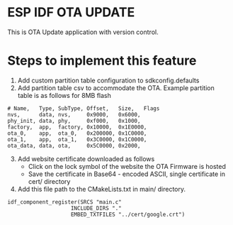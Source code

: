 # ESP IDF OTA UPDATE

This is OTA Update application with version control.

# Steps to implement this feature

1. Add custom partition table configuration to sdkconfig.defaults
2. Add partition table csv to accommodate the OTA. Example partition table is as follows for 8MB flash

```
# Name,   Type, SubType, Offset,   Size,   Flags
nvs,      data, nvs,     0x9000,   0x6000,
phy_init, data, phy,     0xf000,   0x1000,
factory,  app,  factory, 0x10000,  0x1E0000,
ota_0,    app,  ota_0,   0x200000, 0x1C0000,
ota_1,    app,  ota_1,   0x3C0000, 0x1C0000,
ota_data, data, ota,     0x5C0000, 0x2000,
```

3. Add website certificate downloaded as follows
   - Click on the lock symbol of the website the OTA Firmware is hosted
   - Save the certificate in Base64 - encoded ASCII, single certificate in cert/ directory
4. Add this file path to the CMakeLists.txt in main/ directory.

```
idf_component_register(SRCS "main.c"
                    INCLUDE_DIRS "."
                    EMBED_TXTFILES "../cert/google.crt")
```
